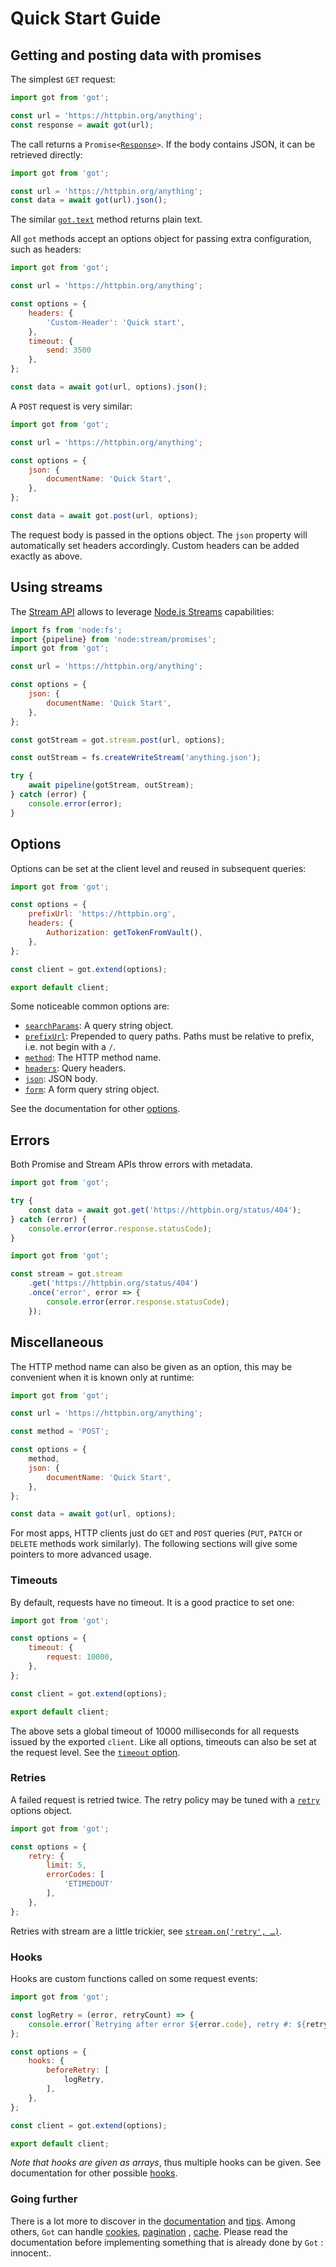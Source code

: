 # Quick Start Guide

## Getting and posting data with promises

The simplest `GET` request:

```js
import got from 'got';

const url = 'https://httpbin.org/anything';
const response = await got(url);
```

The call returns a <code>Promise<[Response](3-streams.md#response-1)></code>. If the body contains JSON, it can be
retrieved directly:

```js
import got from 'got';

const url = 'https://httpbin.org/anything';
const data = await got(url).json();
```

The similar <code>[got.text](1-promise.md#promisetext)</code> method returns plain text.

All `got` methods accept an options object for passing extra configuration, such as headers:

```js
import got from 'got';

const url = 'https://httpbin.org/anything';

const options = {
	headers: {
		'Custom-Header': 'Quick start',
	},
	timeout: {
		send: 3500
	},
};

const data = await got(url, options).json();
```

A `POST` request is very similar:

```js
import got from 'got';

const url = 'https://httpbin.org/anything';

const options = {
	json: {
		documentName: 'Quick Start',
	},
};

const data = await got.post(url, options);
```

The request body is passed in the options object. The `json` property will automatically set headers accordingly. Custom
headers can be added exactly as above.

## Using streams

The [Stream API](3-streams.md) allows to leverage [Node.js Streams](https://nodejs.dev/learn/nodejs-streams)
capabilities:

```js
import fs from 'node:fs';
import {pipeline} from 'node:stream/promises';
import got from 'got';

const url = 'https://httpbin.org/anything';

const options = {
	json: {
		documentName: 'Quick Start',
	},
};

const gotStream = got.stream.post(url, options);

const outStream = fs.createWriteStream('anything.json');

try {
	await pipeline(gotStream, outStream);
} catch (error) {
	console.error(error);
}
```

## Options

Options can be set at the client level and reused in subsequent queries:

```js
import got from 'got';

const options = {
	prefixUrl: 'https://httpbin.org',
	headers: {
		Authorization: getTokenFromVault(),
	},
};

const client = got.extend(options);

export default client;
```

Some noticeable common options are:

- [`searchParams`](2-options.md#searchparams): A query string object.
- [`prefixUrl`](2-options.md#prefixurl): Prepended to query paths. Paths must be relative to prefix, i.e. not begin with
  a `/`.
- [`method`](2-options.md#method): The HTTP method name.
- [`headers`](2-options.md#headers): Query headers.
- [`json`](2-options.md#json): JSON body.
- [`form`](2-options.md#form): A form query string object.

See the documentation for other [options](2-options.md#options).

## Errors

Both Promise and Stream APIs throw errors with metadata.

```js
import got from 'got';

try {
	const data = await got.get('https://httpbin.org/status/404');
} catch (error) {
	console.error(error.response.statusCode);
}
```

```js
import got from 'got';

const stream = got.stream
	.get('https://httpbin.org/status/404')
	.once('error', error => {
		console.error(error.response.statusCode);
	});
```

## Miscellaneous

The HTTP method name can also be given as an option, this may be convenient when it is known only at runtime:

```js
import got from 'got';

const url = 'https://httpbin.org/anything';

const method = 'POST';

const options = {
	method,
	json: {
		documentName: 'Quick Start',
	},
};

const data = await got(url, options);
```

For most apps, HTTP clients just do `GET` and `POST` queries (`PUT`, `PATCH` or `DELETE` methods work similarly).
The following sections will give some pointers to more advanced usage.

### Timeouts

By default, requests have no timeout. It is a good practice to set one:

```js
import got from 'got';

const options = {
	timeout: {
		request: 10000,
	},
};

const client = got.extend(options);

export default client;
```

The above sets a global timeout of 10000 milliseconds for all requests issued by the exported `client`. Like all
options, timeouts can also be set at the request level. See the [`timeout` option](6-timeout.md#timeout-options).

### Retries

A failed request is retried twice. The retry policy may be tuned with a [`retry`](7-retry.md#retry) options object.

```js
import got from 'got';

const options = {
	retry: {
		limit: 5,
		errorCodes: [
			'ETIMEDOUT'
		],
	},
};
```

Retries with stream are a little trickier, see [`stream.on('retry', …)`](3-streams.md#streamonretry-).

### Hooks

Hooks are custom functions called on some request events:

```js
import got from 'got';

const logRetry = (error, retryCount) => {
	console.error(`Retrying after error ${error.code}, retry #: ${retryCount}`);
};

const options = {
	hooks: {
		beforeRetry: [
			logRetry,
		],
	},
};

const client = got.extend(options);

export default client;
```

*Note that hooks are given as arrays*, thus multiple hooks can be given. See documentation for other
possible [hooks](9-hooks.md#hooks-api).

### Going further

There is a lot more to discover in the [documentation](../readme.md#documentation) and [tips](tips.md#tips). Among
others, `Got` can handle [cookies](tips.md#cookies), [pagination](4-pagination.md#pagination-api)
, [cache](cache.md#cache). Please read the documentation before implementing something that is already done by `Got` :
innocent:.
